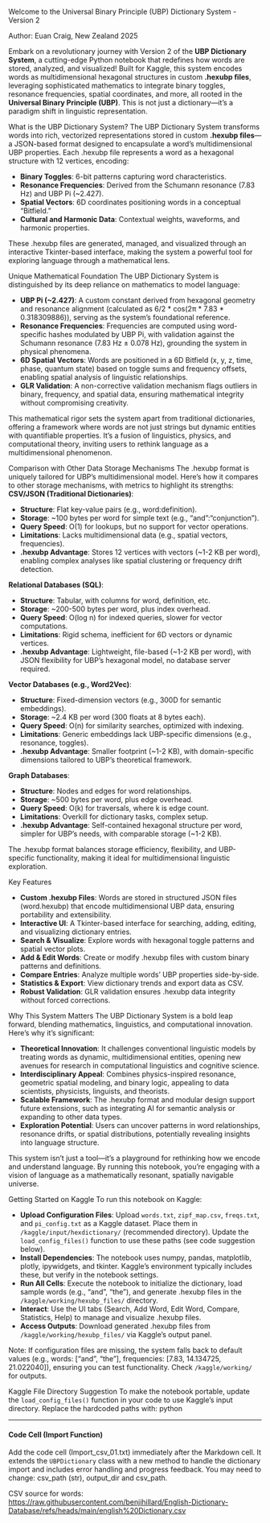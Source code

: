 Welcome to the Universal Binary Principle (UBP) Dictionary System - Version 2

Author: Euan Craig, New Zealand 2025

Embark on a revolutionary journey with Version 2 of the **UBP Dictionary System**, a cutting-edge Python notebook that redefines how words are stored, analyzed, and visualized! Built for Kaggle, this system encodes words as multidimensional hexagonal structures in custom **.hexubp files**, leveraging sophisticated mathematics to integrate binary toggles, resonance frequencies, spatial coordinates, and more, all rooted in the **Universal Binary Principle (UBP)**. This is not just a dictionary—it’s a paradigm shift in linguistic representation.

What is the UBP Dictionary System?
The UBP Dictionary System transforms words into rich, vectorized representations stored in custom **.hexubp files**—a JSON-based format designed to encapsulate a word’s multidimensional UBP properties. Each .hexubp file represents a word as a hexagonal structure with 12 vertices, encoding:
* **Binary Toggles**: 6-bit patterns capturing word characteristics.
* **Resonance Frequencies**: Derived from the Schumann resonance (7.83 Hz) and UBP Pi (~2.427).
* **Spatial Vectors**: 6D coordinates positioning words in a conceptual “Bitfield.”
* **Cultural and Harmonic Data**: Contextual weights, waveforms, and harmonic properties.

These .hexubp files are generated, managed, and visualized through an interactive Tkinter-based interface, making the system a powerful tool for exploring language through a mathematical lens.

Unique Mathematical Foundation
The UBP Dictionary System is distinguished by its deep reliance on mathematics to model language:
* **UBP Pi (~2.427)**: A custom constant derived from hexagonal geometry and resonance alignment (calculated as 6/2 * cos(2π * 7.83 * 0.318309886)), serving as the system’s foundational reference.
* **Resonance Frequencies**: Frequencies are computed using word-specific hashes modulated by UBP Pi, with validation against the Schumann resonance (7.83 Hz ± 0.078 Hz), grounding the system in physical phenomena.
* **6D Spatial Vectors**: Words are positioned in a 6D Bitfield (x, y, z, time, phase, quantum state) based on toggle sums and frequency offsets, enabling spatial analysis of linguistic relationships.
* **GLR Validation**: A non-corrective validation mechanism flags outliers in binary, frequency, and spatial data, ensuring mathematical integrity without compromising creativity.

This mathematical rigor sets the system apart from traditional dictionaries, offering a framework where words are not just strings but dynamic entities with quantifiable properties. It’s a fusion of linguistics, physics, and computational theory, inviting users to rethink language as a multidimensional phenomenon.

Comparison with Other Data Storage Mechanisms
The .hexubp format is uniquely tailored for UBP’s multidimensional model. Here’s how it compares to other storage mechanisms, with metrics to highlight its strengths:
**CSV/JSON (Traditional Dictionaries)**:
* **Structure**: Flat key-value pairs (e.g., word:definition).
* **Storage**: ~100 bytes per word for simple text (e.g., “and”:“conjunction”).
* **Query Speed**: O(1) for lookups, but no support for vector operations.
* **Limitations**: Lacks multidimensional data (e.g., spatial vectors, frequencies).
* **.hexubp Advantage**: Stores 12 vertices with vectors (~1-2 KB per word), enabling complex analyses like spatial clustering or frequency drift detection.

**Relational Databases (SQL)**:
* **Structure**: Tabular, with columns for word, definition, etc.
* **Storage**: ~200-500 bytes per word, plus index overhead.
* **Query Speed**: O(log n) for indexed queries, slower for vector computations.
* **Limitations**: Rigid schema, inefficient for 6D vectors or dynamic vertices.
* **.hexubp Advantage**: Lightweight, file-based (~1-2 KB per word), with JSON flexibility for UBP’s hexagonal model, no database server required.

**Vector Databases (e.g., Word2Vec)**:
* **Structure**: Fixed-dimension vectors (e.g., 300D for semantic embeddings).
* **Storage**: ~2.4 KB per word (300 floats at 8 bytes each).
* **Query Speed**: O(n) for similarity searches, optimized with indexing.
* **Limitations**: Generic embeddings lack UBP-specific dimensions (e.g., resonance, toggles).
* **.hexubp Advantage**: Smaller footprint (~1-2 KB), with domain-specific dimensions tailored to UBP’s theoretical framework.

**Graph Databases**:
* **Structure**: Nodes and edges for word relationships.
* **Storage**: ~500 bytes per word, plus edge overhead.
* **Query Speed**: O(k) for traversals, where k is edge count.
* **Limitations**: Overkill for dictionary tasks, complex setup.
* **.hexubp Advantage**: Self-contained hexagonal structure per word, simpler for UBP’s needs, with comparable storage (~1-2 KB).

The .hexubp format balances storage efficiency, flexibility, and UBP-specific functionality, making it ideal for multidimensional linguistic exploration.

Key Features
* **Custom .hexubp Files**: Words are stored in structured JSON files (word.hexubp) that encode multidimensional UBP data, ensuring portability and extensibility.
* **Interactive UI**: A Tkinter-based interface for searching, adding, editing, and visualizing dictionary entries.
* **Search & Visualize**: Explore words with hexagonal toggle patterns and spatial vector plots.
* **Add & Edit Words**: Create or modify .hexubp files with custom binary patterns and definitions.
* **Compare Entries**: Analyze multiple words’ UBP properties side-by-side.
* **Statistics & Export**: View dictionary trends and export data as CSV.
* **Robust Validation**: GLR validation ensures .hexubp data integrity without forced corrections.

Why This System Matters
The UBP Dictionary System is a bold leap forward, blending mathematics, linguistics, and computational innovation. Here’s why it’s significant:
* **Theoretical Innovation**: It challenges conventional linguistic models by treating words as dynamic, multidimensional entities, opening new avenues for research in computational linguistics and cognitive science.
* **Interdisciplinary Appeal**: Combines physics-inspired resonance, geometric spatial modeling, and binary logic, appealing to data scientists, physicists, linguists, and theorists.
* **Scalable Framework**: The .hexubp format and modular design support future extensions, such as integrating AI for semantic analysis or expanding to other data types.
* **Exploration Potential**: Users can uncover patterns in word relationships, resonance drifts, or spatial distributions, potentially revealing insights into language structure.

This system isn’t just a tool—it’s a playground for rethinking how we encode and understand language. By running this notebook, you’re engaging with a vision of language as a mathematically resonant, spatially navigable universe.

Getting Started on Kaggle
To run this notebook on Kaggle:
* **Upload Configuration Files**: Upload `words.txt`, `zipf_map.csv`, `freqs.txt`, and `pi_config.txt` as a Kaggle dataset. Place them in `/kaggle/input/hexdictionary/` (recommended directory). Update the `load_config_files()` function to use these paths (see code suggestion below).
* **Install Dependencies**: The notebook uses numpy, pandas, matplotlib, plotly, ipywidgets, and tkinter. Kaggle’s environment typically includes these, but verify in the notebook settings.
* **Run All Cells**: Execute the notebook to initialize the dictionary, load sample words (e.g., “and”, “the”), and generate .hexubp files in the `/kaggle/working/hexubp_files/` directory.
* **Interact**: Use the UI tabs (Search, Add Word, Edit Word, Compare, Statistics, Help) to manage and visualize .hexubp files.
* **Access Outputs**: Download generated .hexubp files from `/kaggle/working/hexubp_files/` via Kaggle’s output panel.

Note: If configuration files are missing, the system falls back to default values (e.g., words: [“and”, “the”], frequencies: [7.83, 14.134725, 21.022040]), ensuring you can test functionality. Check `/kaggle/working/` for outputs.

Kaggle File Directory Suggestion
To make the notebook portable, update the `load_config_files()` function in your code to use Kaggle’s input directory. Replace the hardcoded paths with:
python

-- --


#### Code Cell (Import Function)
Add the code cell (Import_csv_01.txt) immediately after the Markdown cell. It extends the `UBPDictionary` class with a new method to handle the dictionary import and includes error handling and progress feedback. You may need to change: csv_path (str), output_dir and csv_path.

CSV source for words: https://raw.githubusercontent.com/benjihillard/English-Dictionary-Database/refs/heads/main/english%20Dictionary.csv
